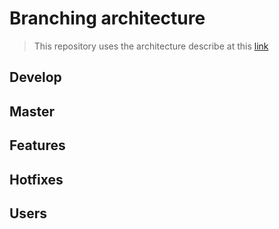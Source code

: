 Branching architecture
======

> This repository uses the architecture describe at this [link](http://nvie.com/posts/a-successful-git-branching-model/)

## Develop

## Master

## Features

## Hotfixes

## Users